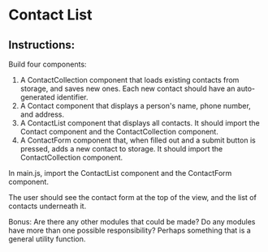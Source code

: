 # Contact List

## Instructions:

Build four components:

1. A ContactCollection component that loads existing contacts from storage, and saves new ones. Each new contact should have an auto-generated identifier.
2. A Contact component that displays a person's name, phone number, and address.
3. A ContactList component that displays all contacts. It should import the Contact component and the ContactCollection component.
4. A ContactForm component that, when filled out and a submit button is pressed, adds a new contact to storage. It should import the ContactCollection component.

In main.js, import the ContactList component and the ContactForm component.

The user should see the contact form at the top of the view, and the list of contacts underneath it.

Bonus: Are there any other modules that could be made? Do any modules have more than one possible responsibility? Perhaps something that is a general utility function.